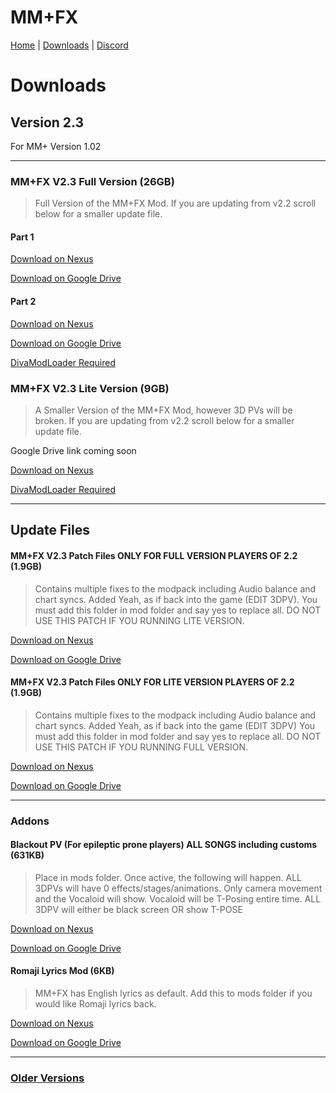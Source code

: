 

# MM+FX

[Home](https://team-mm-fx.github.io/) | [Downloads](https://team-mm-fx.github.io/downloads.html) | [Discord](https://discord.gg/KUJJCs2ZDA)

# Downloads

## Version 2.3

For MM+ Version 1.02

---------


### MM+FX V2.3 Full Version (26GB)
> Full Version of the MM+FX Mod. If you are updating from v2.2 scroll below for a smaller update file.

#### Part 1

[Download on Nexus](https://www.nexusmods.com/hatsunemikuprojectdivamegamixplus/mods/3?tab=files&file_id=46)

[Download on Google Drive](https://drive.google.com/file/d/1mUWvtPX7mwtYR3pnKioBSBBxE8uCGOpx/view?usp=sharing)

#### Part 2

[Download on Nexus](https://www.nexusmods.com/hatsunemikuprojectdivamegamixplus/mods/3?tab=files&file_id=47)

[Download on Google Drive](https://drive.google.com/file/d/1wmXxwES2JzcaNwbylY8vtjzjjc_H3aEb/view?usp=sharing)

[DivaModLoader Required](https://github.com/blueskythlikesclouds/DivaModLoader/releases)

### MM+FX V2.3 Lite Version (9GB)
> A Smaller Version of the MM+FX Mod, however 3D PVs will be broken. If you are updating from v2.2 scroll below for a smaller update file.

Google Drive link coming soon

[Download on Nexus](https://www.nexusmods.com/hatsunemikuprojectdivamegamixplus/mods/3?tab=files&file_id=49)

[DivaModLoader Required](https://github.com/blueskythlikesclouds/DivaModLoader/releases) 


---------

## Update Files

#### MM+FX V2.3 Patch Files **ONLY FOR FULL VERSION PLAYERS OF 2.2** (1.9GB)

> Contains multiple fixes to the modpack including Audio balance and chart syncs. Added Yeah, as if back into the game (EDIT 3DPV). You must add this folder in mod folder and say yes to replace all. DO NOT USE THIS PATCH IF YOU RUNNING LITE VERSION.

[Download on Nexus](https://www.nexusmods.com/hatsunemikuprojectdivamegamixplus/mods/3?tab=files&file_id=44)

[Download on Google Drive](https://drive.google.com/file/d/1RKiKqOcrPVnFKdIcvbf1c9sGk2lV8myC/view?usp=sharing)

#### MM+FX V2.3 Patch Files **ONLY FOR LITE VERSION PLAYERS OF 2.2** (1.9GB)

> Contains multiple fixes to the modpack including Audio balance and chart syncs. Added Yeah, as if back into the game (EDIT 3DPV) You must add this folder in mod folder and say yes to replace all. DO NOT USE THIS PATCH IF YOU RUNNING FULL VERSION.

[Download on Nexus](https://www.nexusmods.com/hatsunemikuprojectdivamegamixplus/mods/3?tab=files&file_id=48)

[Download on Google Drive](https://drive.google.com/file/d/1Qol3KscY-FmYPjg6HgDz5sBp4y2iCR-2/view?usp=sharing)

---------------------------------------

### Addons

#### Blackout PV (For epileptic prone players) ALL SONGS including customs (631KB)
> Place in mods folder. Once active, the following will happen. ALL 3DPVs will have 0 effects/stages/animations. Only camera movement and the Vocaloid will show. Vocaloid will be T-Posing entire time. ALL 3DPV will either be black screen OR show T-POSE

[Download on Nexus](https://www.nexusmods.com/hatsunemikuprojectdivamegamixplus/mods/3?tab=files&file_id=45)

[Download on Google Drive](https://drive.google.com/file/d/1odyn_vsWn7YVKVh2K8zymCoFIMHLu1JG/view?usp=sharing)

#### Romaji Lyrics Mod (6KB) 
> MM+FX has English lyrics as default. Add this to mods folder if you would like Romaji lyrics back.

[Download on Nexus](https://www.nexusmods.com/hatsunemikuprojectdivamegamixplus/mods/3?tab=files&file_id=30)

[Download on Google Drive](https://drive.google.com/file/d/1uhldPkBxkcw5_khlAEeSV43-HNqsg-Si/view?usp=sharing)

---------------------------------------

### [Older Versions](https://team-mm-fx.github.io/downloads_old.html)


